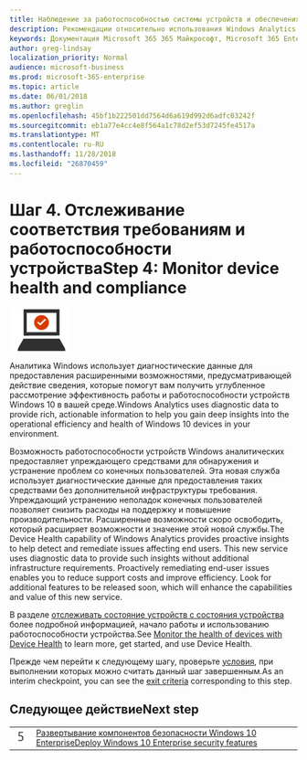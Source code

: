 ```yaml
---
title: Наблюдение за работоспособностью системы устройств и обеспечения соответствия требованиям
description: Рекомендации относительно использования Windows Analytics для отслеживания работоспособности устройства для Microsoft 365 Enterprise.
keywords: Документация Microsoft 365 365 Майкрософт, Microsoft 365 Enterprise, Windows 10 Enterprise Windows Analytics
author: greg-lindsay
localization_priority: Normal
audience: microsoft-business
ms.prod: microsoft-365-enterprise
ms.topic: article
ms.date: 06/01/2018
ms.author: greglin
ms.openlocfilehash: 45bf1b222501dd7564d6a619d992d6adfc03242f
ms.sourcegitcommit: eb1a77e4cc4e8f564a1c78d2ef53d7245fe4517a
ms.translationtype: MT
ms.contentlocale: ru-RU
ms.lasthandoff: 11/28/2018
ms.locfileid: "26870459"
---
```

# <a name="step-4-monitor-device-health-and-compliance"></a><span data-ttu-id="944b2-104">Шаг 4. Отслеживание соответствия требованиям и работоспособности устройства</span><span class="sxs-lookup"><span data-stu-id="944b2-104">Step 4: Monitor device health and compliance</span></span>

![](./media/deploy-foundation-infrastructure/win10enterprise_icon-small.png)

<span data-ttu-id="944b2-105">Аналитика Windows использует диагностические данные для предоставления расширенными возможностями, предусматривающей действие сведения, которые помогут вам получить углубленное рассмотрение эффективность работы и работоспособности устройств Windows 10 в вашей среде.</span><span class="sxs-lookup"><span data-stu-id="944b2-105">Windows Analytics uses diagnostic data to provide rich, actionable information to help you gain deep insights into the operational efficiency and health of Windows 10 devices in your environment.</span></span>

<span data-ttu-id="944b2-p101">Возможность работоспособности устройств Windows аналитических предоставляет упреждающего средствами для обнаружения и устранение проблем со конечных пользователей. Эта новая служба использует диагностические данные для предоставления таких средствами без дополнительной инфраструктуры требования. Упреждающий устранению неполадок конечных пользователей позволяет снизить расходы на поддержку и повышение производительности. Расширенные возможности скоро освободить, который расширяет возможности и значение этой новой службы.</span><span class="sxs-lookup"><span data-stu-id="944b2-p101">The Device Health capability of Windows Analytics provides proactive insights to help detect and remediate issues affecting end users. This new service uses diagnostic data to provide such insights without additional infrastructure requirements. Proactively remediating end-user issues enables you to reduce support costs and improve efficiency. Look for additional features to be released soon, which will enhance the capabilities and value of this new service.</span></span>

<span data-ttu-id="944b2-110">В разделе [отслеживать состояние устройств с состояния устройства](https://docs.microsoft.com/windows/deployment/update/device-health-monitor) более подробной информацией, начало работы и использованию работоспособности устройства.</span><span class="sxs-lookup"><span data-stu-id="944b2-110">See [Monitor the health of devices with Device Health](https://docs.microsoft.com/windows/deployment/update/device-health-monitor) to learn more, get started, and use Device Health.</span></span>

<span data-ttu-id="944b2-111">Прежде чем перейти к следующему шагу, проверьте [условия](windows10-exit-criteria.md#crit-windows10-step4), при выполнении которых можно считать данный шаг завершенным.</span><span class="sxs-lookup"><span data-stu-id="944b2-111">As an interim checkpoint, you can see the [exit criteria](windows10-exit-criteria.md#crit-windows10-step4) corresponding to this step.</span></span>

## <a name="next-step"></a><span data-ttu-id="944b2-112">Следующее действие</span><span class="sxs-lookup"><span data-stu-id="944b2-112">Next step</span></span>

|||
|:-------|:-----|
|![](./media/stepnumbers/Step5.png)| [<span data-ttu-id="944b2-113">Развертывание компонентов безопасности Windows 10 Enterprise</span><span class="sxs-lookup"><span data-stu-id="944b2-113">Deploy Windows 10 Enterprise security features</span></span>](windows10-enable-security-features.md) |
